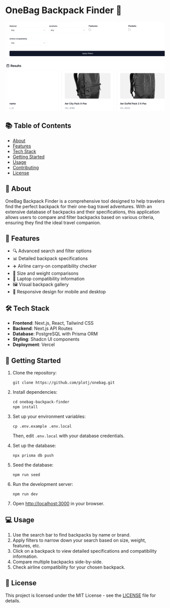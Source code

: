 # OneBag Backpack Finder 🎒

![OneBag Backpack Finder](project.png)

## 📚 Table of Contents
- [About](#about)
- [Features](#features)
- [Tech Stack](#tech-stack)
- [Getting Started](#getting-started)
- [Usage](#usage)
- [Contributing](#contributing)
- [License](#license)

## 🌟 About

OneBag Backpack Finder is a comprehensive tool designed to help travelers find the perfect backpack for their one-bag travel adventures. With an extensive database of backpacks and their specifications, this application allows users to compare and filter backpacks based on various criteria, ensuring they find the ideal travel companion.

## 🚀 Features

- 🔍 Advanced search and filter options
- 📊 Detailed backpack specifications
- ✈️ Airline carry-on compatibility checker
- 📏 Size and weight comparisons
- 💼 Laptop compatibility information
- 🖼️ Visual backpack gallery
- 📱 Responsive design for mobile and desktop

## 🛠️ Tech Stack

- **Frontend**: Next.js, React, Tailwind CSS
- **Backend**: Next.js API Routes
- **Database**: PostgreSQL with Prisma ORM
- **Styling**: Shadcn UI components
- **Deployment**: Vercel

## 🏁 Getting Started

1. Clone the repository:
   ```
   git clone https://github.com/plotj/onebag.git
   ```

2. Install dependencies:
   ```
   cd onebag-backpack-finder
   npm install
   ```

3. Set up your environment variables:
   ```
   cp .env.example .env.local
   ```
   Then, edit `.env.local` with your database credentials.

4. Set up the database:
   ```
   npx prisma db push
   ```

5. Seed the database:
   ```
   npm run seed
   ```

6. Run the development server:
   ```
   npm run dev
   ```

7. Open [http://localhost:3000](http://localhost:3000) in your browser.

## 💻 Usage

1. Use the search bar to find backpacks by name or brand.
2. Apply filters to narrow down your search based on size, weight, features, etc.
3. Click on a backpack to view detailed specifications and compatibility information.
4. Compare multiple backpacks side-by-side.
5. Check airline compatibility for your chosen backpack.

## 📄 License

This project is licensed under the MIT License - see the [LICENSE](LICENSE) file for details.

